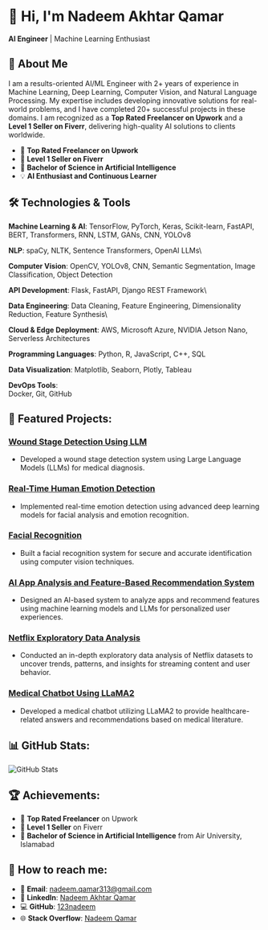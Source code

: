 # 👋 Hi, I'm Nadeem Akhtar Qamar

**AI Engineer** | Machine Learning Enthusiast 

## 🚀 About Me

I am a results-oriented AI/ML Engineer with 2+ years of experience in Machine Learning, Deep Learning, Computer Vision, and Natural Language Processing. My expertise includes developing innovative solutions for real-world problems, and I have completed 20+ successful projects in these domains. I am recognized as a **Top Rated Freelancer on Upwork** and a **Level 1 Seller on Fiverr**, delivering high-quality AI solutions to clients worldwide.

- 🌟 **Top Rated Freelancer on Upwork**
- 🌟 **Level 1 Seller on Fiverr**
- 🥇 **Bachelor of Science in Artificial Intelligence**
- 💡 **AI Enthusiast and Continuous Learner**

## 🛠️ Technologies & Tools

**Machine Learning & AI**: TensorFlow, PyTorch, Keras, Scikit-learn, FastAPI, BERT, Transformers, RNN, LSTM, GANs, CNN, YOLOv8

**NLP**: spaCy, NLTK, Sentence Transformers, OpenAI LLMs\

**Computer Vision**: OpenCV, YOLOv8, CNN, Semantic Segmentation, Image Classification, Object Detection

**API Development**: Flask, FastAPI, Django REST Framework\

**Data Engineering**: Data Cleaning, Feature Engineering, Dimensionality Reduction, Feature Synthesis\

**Cloud & Edge Deployment**: AWS, Microsoft Azure, NVIDIA Jetson Nano, Serverless Architectures

**Programming Languages**: Python, R, JavaScript, C++, SQL

**Data Visualization**: Matplotlib, Seaborn, Plotly, Tableau

**DevOps Tools**:  
Docker, Git, GitHub

## 🌟 Featured Projects:

### [Wound Stage Detection Using LLM](https://github.com/123nadeem/Wound_Stage_Detection__Using_LLM)
- Developed a wound stage detection system using Large Language Models (LLMs) for medical diagnosis.

### [Real-Time Human Emotion Detection](https://github.com/123nadeem/Real-Time-Human-Emotion-Detection)
- Implemented real-time emotion detection using advanced deep learning models for facial analysis and emotion recognition.

### [Facial Recognition](https://github.com/123nadeem/Facial-Recognition)
- Built a facial recognition system for secure and accurate identification using computer vision techniques.

### [AI App Analysis and Feature-Based Recommendation System](https://github.com/123nadeem/AI_App_Analysis_and_Feature_Based_Recommendation_Tool_)
- Designed an AI-based system to analyze apps and recommend features using machine learning models and LLMs for personalized user experiences.

### [Netflix Exploratory Data Analysis](https://github.com/123nadeem/Netflix-Exploratory-Data-Analysis)
- Conducted an in-depth exploratory data analysis of Netflix datasets to uncover trends, patterns, and insights for streaming content and user behavior.

### [Medical Chatbot Using LLaMA2](https://github.com/123nadeem/Medical-Chatbot-using-Llama2)
- Developed a medical chatbot utilizing LLaMA2 to provide healthcare-related answers and recommendations based on medical literature.

## 📊 GitHub Stats:

![GitHub Stats](https://github-readme-stats.vercel.app/api?username=123nadeem&show_icons=true&theme=radical)

## 🏆 Achievements:

- 🏅 **Top Rated Freelancer** on Upwork
- 🏅 **Level 1 Seller** on Fiverr
- 🥇 **Bachelor of Science in Artificial Intelligence** from Air University, Islamabad

## 💬 How to reach me:

- 📧 **Email**: [nadeem.qamar313@gmail.com](mailto:nadeem.qamar313@gmail.com)
- 💼 **LinkedIn**: [Nadeem Akhtar Qamar](https://www.linkedin.com/in/nadeem-qamar-10b492219)
- 💻 **GitHub**: [123nadeem](https://github.com/123nadeem)
- 🌐 **Stack Overflow**: [Nadeem Qamar](https://stackoverflow.com/users/16687748/nadeem-qamar)

